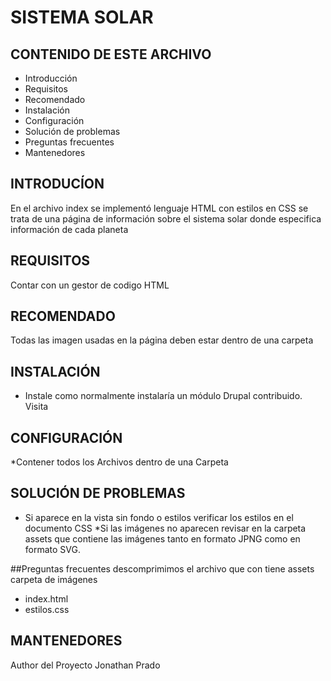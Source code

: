# SISTEMA SOLAR
## CONTENIDO DE ESTE ARCHIVO
   
* Introducción
* Requisitos
* Recomendado
* Instalación
* Configuración
* Solución de problemas
* Preguntas frecuentes
* Mantenedores


## INTRODUCÍON

En el archivo index se implementó lenguaje HTML con estilos en CSS se trata de una página de información sobre el sistema solar donde especifica información de cada planeta

## REQUISITOS

Contar con un gestor de codigo HTML


## RECOMENDADO

Todas las imagen  usadas en la página deben estar dentro de una carpeta


## INSTALACIÓN
 
* Instale como normalmente instalaría un módulo Drupal contribuido. Visita


## CONFIGURACIÓN
*Contener todos los Archivos dentro de una Carpeta



## SOLUCIÓN DE PROBLEMAS

* Si aparece en la vista sin fondo o estilos verificar los estilos en el documento CSS
*Si las imágenes no aparecen revisar en la carpeta assets que  contiene las imágenes tanto en formato JPNG como en formato SVG.

##Preguntas frecuentes
 descomprimimos el archivo que con tiene assets
carpeta de imágenes 
* index.html
* estilos.css


## MANTENEDORES

Author del Proyecto
Jonathan Prado
